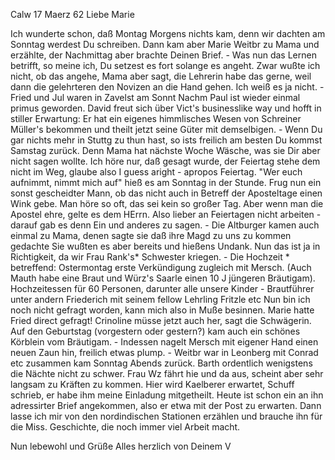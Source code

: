  Calw 17 Maerz 62
Liebe Marie

Ich wunderte schon, daß Montag Morgens nichts kam, denn wir dachten am Sonntag werdest Du schreiben. Dann kam aber Marie Weitbr zu Mama und erzählte, der Nachmittag aber brachte Deinen Brief. - Was nun das Lernen betrifft, so meine ich, Du setzest es fort solange es angeht. Zwar wußte ich nicht, ob das angehe, Mama aber sagt, die Lehrerin habe das gerne, weil dann die gelehrteren den Novizen an die Hand gehen. Ich weiß es ja nicht. - Fried und Jul waren in Zavelst am Sonnt Nachm Paul ist wieder einmal primus geworden. David freut sich über Vict's businesslike way und hofft in stiller Erwartung: Er hat ein eigenes himmlisches Wesen von Schreiner Müller's bekommen und theilt jetzt seine Güter mit demselbigen. - Wenn Du gar nichts mehr in Stuttg zu thun hast, so ists freilich am besten Du kommst Samstag zurück. Denn Mama hat nächste Woche Wäsche, was sie Dir aber nicht sagen wollte. Ich höre nur, daß gesagt wurde, der Feiertag stehe dem nicht im Weg, glaube also I guess aright - apropos Feiertag. "Wer euch aufnimmt, nimmt mich auf" hieß es am Sonntag in der Stunde. Frug nun ein sonst gescheidter Mann, ob das nicht auch in Betreff der Aposteltage einen Wink gebe. Man höre so oft, das sei kein so großer Tag. Aber wenn man die Apostel ehre, gelte es dem HErrn. Also lieber an Feiertagen nicht arbeiten - darauf gab es denn Ein und anderes zu sagen. - Die Altburger kamen auch einmal zu Mama, denen sagte sie daß ihre Magd zu uns zu kommen gedachte Sie wußten es aber bereits und hießens Undank. Nun das ist ja in Richtigkeit, da wir Frau Rank's* Schwester kriegen. - Die Hochzeit <Marie Lohrers>* betreffend: Ostermontag erste Verkündigung zugleich mit Mersch. (Auch Mauth habe eine Braut und Würz's Saarle einen 10 J jüngeren Bräutigam). Hochzeitessen für 60 Personen, darunter alle unsere Kinder - Brautführer unter andern Friederich mit seinem fellow Lehrling Fritzle etc Nun bin ich noch nicht gefragt worden, kann mich also in Muße besinnen. Marie hatte Fried direct gefragt! Crinoline müsse jetzt auch her, sagt die Schwägerin. Auf den Geburtstag (vorgestern oder gestern?) kam auch ein schönes Körblein vom Bräutigam. - Indessen nagelt Mersch mit eigener Hand einen neuen Zaun hin, freilich etwas plump. - Weitbr war in Leonberg mit Conrad etc zusammen kam Sonntag Abends zurück. Barth ordentlich wenigstens die Nächte nicht zu schwer. Frau Wz fährt hie und da aus, scheint aber sehr langsam zu Kräften zu kommen. Hier wird Kaelberer erwartet, Schuff schrieb, er habe ihm meine Einladung mitgetheilt. Heute ist schon ein an ihn adressirter Brief angekommen, also er etwa mit der Post zu erwarten. Dann lasse ich mir von den nordindischen Stationen erzählen und brauche ihn für die Miss. Geschichte, die noch immer viel Arbeit macht.

Nun lebewohl und Grüße Alles herzlich von
 Deinem V

